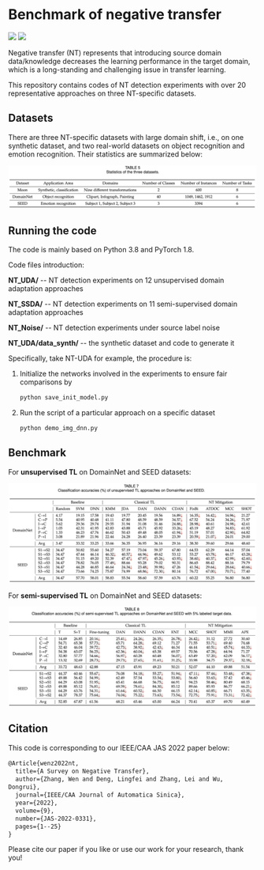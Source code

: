 # Benchmark of negative transfer

[![](https://img.shields.io/badge/license-MIT-brightgreen.svg?style=flat-square)](LICENSE)
[![](https://img.shields.io/github/last-commit/chamwen/NT-Benchmark)](https://github.com/chamwen/NT-Benchmark/commits/main)

Negative transfer (NT) represents that introducing source domain data/knowledge decreases the learning performance in the target domain, which is a long-standing and challenging issue in transfer learning. 

This repository contains codes of NT detection experiments with over 20 representative approaches on three NT-specific datasets.



## Datasets

There are three NT-specific datasets with large domain shift, i.e., on one synthetic dataset, and two real-world datasets on object recognition and emotion recognition. Their statistics are summarized below:

<div align="center">
    <img src="presentation/dataset.png", width="750">
</div>


## Running the code

The code is mainly based on Python 3.8 and PyTorch 1.8. 

Code files introduction:

**NT_UDA/** -- NT detection experiments on 12 unsupervised domain adaptation approaches

**NT_SSDA/** -- NT detection experiments on 11 semi-supervised domain adaptation approaches

**NT_Noise/** -- NT detection experiments under source label noise

**NT_UDA/data_synth/** -- the synthetic dataset and code to generate it



Specifically, take NT-UDA for example, the procedure is:

1. Initialize the networks involved in the experiments to ensure fair comparisons by

   ```python
   python save_init_model.py
   ```

2. Run the script of a particular approach on a specific dataset

   ```python
   python demo_img_dnn.py
   ```

   

## Benchmark

For **unsupervised TL** on DomainNet and SEED datasets:

<div align="center">
    <img src="presentation/nt-uda.png", width="800">
</div>



For **semi-supervised TL** on DomainNet and SEED datasets:

<div align="center">
    <img src="presentation/nt-ssda.png", width="800">
</div>



## Citation

This code is corresponding to our IEEE/CAA JAS 2022 paper below:

```
@Article{wenz2022nt,
  title={A Survey on Negative Transfer},
  author={Zhang, Wen and Deng, Lingfei and Zhang, Lei and Wu, Dongrui},
  journal={IEEE/CAA Journal of Automatica Sinica},
  year={2022},
  volume={9},
  number={JAS-2022-0331},
  pages={1--25}
}
```

Please cite our paper if you like or use our work for your research, thank you!
